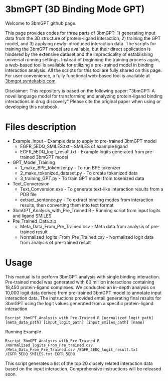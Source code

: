 # 3bmGPT (3D Binding Mode GPT)

Welcome to 3bmGPT github page.

This page provides codes for three parts of 3bmGPT: 1) generating input data from the 3D structure of protein-ligand interaction, 2) training the GPT model, and 3) applying newly introduced interaction data. The scripts for training the 3bmGPT model are available, but their direct application is hindered by the extensive dataset and the impracticality of establishing universal running settings. Instead of beginning the training process again, a web-based tool is available for utilizing a pre-trained model in binding interaction analysis. All the scripts for this tool are fully shared on this page.
For user convenience, a fully functional web-based tool is available at [3bmgpt.syntekabio.com](https://3bmgpt.syntekabio.com/).


Disclaimer:
This repository is based on the following paper: "3bmGPT: A novel language model for transforming and analyzing protein-ligand binding interactions in drug discovery"
Please cite the original paper when using or developing this notebook.

# Files description
- Example_Input - Example data to apply to pre-trained 3bmGPT model
  - EGFR_5EDQ_SMILES.txt - SMILES of example ligand
  - EGFR_5EDQ_logit_result.txt - Example logits generated from pre-trained 3bmGPT model
- GPT_Model_Training
  - 1_make_BPE_tokenizer.py - To run BPE tokenizer
  - 2_make_tokenized_dataset.py - To create tokenized data
  - 3_training_GPT.py - To train GPT model from tokenized data  
- Text_Converesion
  - Text_Conversion.exe - To generate text-like interaction results from a PDB file
  - extract_sentence.py - To extract binding modes from interaction results, then converting them into text format
- 3bmGPT_Analysis_with_Pre_Trained.R - Running script from input logits and ligand SMILES
- Pre_Trained_Data.zip
  - Meta_Data_From_Pre_Trained.csv - Meta data from analysis of pre-trained result
  - Normalized_logits_From_Pre_Trained.csv - Normalized logit data from analysis of pre-trained result

# Usage
This manual is to perform 3bmGPT analysis with single binding interaction.
Pre-trained model was generated with 60 million interactions containing 18,450 protein-ligand complexes.
We conducted an in-depth analysis on 10,000 logit data derived from pre-trained 3bmGPT model to annotate input interaction data.
The instructions provided entail generating final results for 3bmGPT using the logit values generated from a specific protein-ligand interaction.

```shell
Rscript 3bmGPT_Analysis_with_Pre-Trained.R [normalized_logit_path] [meta_data_path] [input_logit_path] [input_smiles_path] [name]
```
Running Example
```shell
Rscript 3bmGPT_Analysis_with_Pre-Trained.R /Normalized_logits_From_Pre_trained.csv /Meta_Data_From_Pre_Trained.csv /EGFR_5EDQ_logit_result.txt /EGFR_5EDQ_SMILES.txt EGFR_5EDQ
```
This script generates a list of the top 20 closely related interaction data based on the input interaction.
Comprehensive instructions will be released soon.


